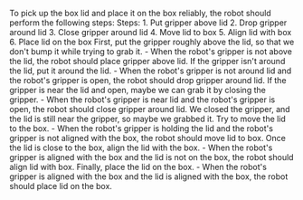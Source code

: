 To pick up the box lid and place it on the box reliably, the robot should perform the following steps:
    Steps:  1. Put gripper above lid  2. Drop gripper around lid  3. Close gripper around lid  4. Move lid to box  5. Align lid with box  6. Place lid on the box
    First, put the gripper roughly above the lid, so that we don't bump it while trying to grab it.
    - When the robot's gripper is not above the lid, the robot should place gripper above lid.
    If the gripper isn't around the lid, put it around the lid.
    - When the robot's gripper is not around lid and the robot's gripper is open, the robot should drop gripper around lid.
    If the gripper is near the lid and open, maybe we can grab it by closing the gripper.
    - When the robot's gripper is near lid and the robot's gripper is open, the robot should close gripper around lid.
    We closed the gripper, and the lid is still near the gripper, so maybe we grabbed it. Try to move the lid to the box.
    - When the robot's gripper is holding the lid and the robot's gripper is not aligned with the box, the robot should move lid to box.
    Once the lid is close to the box, align the lid with the box.
    - When the robot's gripper is aligned with the box and the lid is not on the box, the robot should align lid with box.
    Finally, place the lid on the box.
    - When the robot's gripper is aligned with the box and the lid is aligned with the box, the robot should place lid on the box.